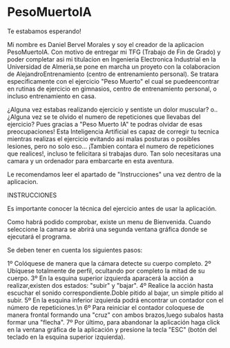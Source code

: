 # PesoMuertoIA

Te estabamos esperando!

Mi nombre es Daniel Bervel Morales y soy el creador de la aplicacion PesoMuertoIA.
Con motivo de entregar mi TFG (Trabajo de Fin de Grado) y poder completar asi mi titulacion en Ingenieria Electronica Industrial en la Universidad de Almeria,se pone en marcha un proyeto con la colaboracion de AlejandroEntrenamiento (centro de entrenamiento personal).
Se tratara especificamente con el ejercicio "Peso Muerto" el cual se puedeencontrar en rutinas de ejercicio en gimnasios, centro de entrenamiento personal, o incluso entrenamiento en casa.

¿Alguna vez estabas realizando ejercicio y sentiste un dolor muscular? o.. ¿Alguna vez se te olvido el numero de repeticiones que llevabas del ejercicio?
Pues gracias a "Peso Muerto IA" te podras olvidar de esas preocupaciones!
Esta Inteligencia Artificial es capaz de corregir tu tecnica mientras realizas el ejercicio evitando asi malas posturas o posibles lesiones, pero no solo eso...
¡Tambien contara el numero de repeticiones que realices!, incluso te felicitara si trabajas duro. Tan solo necesitaras una camara y un ordenador para embarcarte en esta aventura.


Le recomendamos leer el apartado de "Instrucciones" una vez dentro de la aplicacion.




INSTRUCCIONES




 Es importante conocer la técnica del ejercicio antes de usar la aplicación. 
            
Como habrá podido comprobar, existe un menu de Bienvenida. 
Cuando seleccione la camara se abrirá una segunda ventana gráfica donde se
ejecutará el programa.
        
Se deben tener en cuenta los siguientes pasos:

1º Colóquese de manera que la cámara detecte su cuerpo completo.
2º Ubíquese totalmente de perfil, ocultando por completo la mitad de su cuerpo. 
3º En la esquina superior izquierda aparacerá la acción a realizar,existen dos estados: "subir" y "bajar".
4º Realice la acción hasta escuchar el sonido correspondiente.Doble pitido al bajar, un simple pitido al subir. 
5º En la esquina inferior izquierda podrá encontrar un contador con el número de repeticiones.\n
6º Para reiniciar el contador coloquese de manera frontal formando una "cruz" con ambos brazos,luego subalos hasta formar una "flecha".
7º Por último, para abandonar la aplicación haga click en la ventana gráfica de la aplicación y presione la tecla "ESC"
 (botón del teclado en la esquina superior izquierda). 








